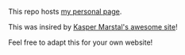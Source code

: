 This repo hosts [my personal page](http://rnfinnegan.github.io/). 

This was insired by [Kasper Marstal's awesome site](https://github.com/kaspermarstal/kaspermarstal.github.io)!

Feel free to adapt this for your own website!
